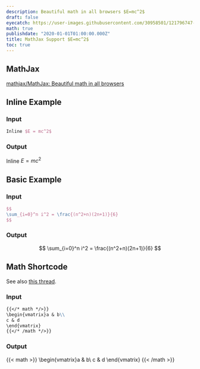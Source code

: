 ```yaml
---
description: Beautiful math in all browsers $E=mc^2$
draft: false
eyecatch: https://user-images.githubusercontent.com/30958501/121796747-647b7b80-cc56-11eb-8490-52d5899e561c.jpg
math: true
publishdate: "2020-01-01T01:00:00.000Z"
title: MathJax Support $E=mc^2$
toc: true
---
```




## MathJax

[mathjax/MathJax: Beautiful math in all browsers](https://github.com/mathjax/MathJax)



## Inline Example

### Input

```tex
Inline $E = mc^2$
```

### Output

Inline $E = mc^2$



## Basic Example

### Input

```tex
$$
\sum_{i=0}^n i^2 = \frac{(n^2+n)(2n+1)}{6}
$$
```

### Output

$$
\sum_{i=0}^n i^2 = \frac{(n^2+n)(2n+1)}{6}
$$



## Math Shortcode

See also [this thread](https://discourse.gohugo.io/t/use-goldmark-mathjax-extension/25721).

### Input

```md
{{</* math */>}}
\begin{vmatrix}a & b\\
c & d
\end{vmatrix}
{{</* /math */>}}
```

### Output

{{< math >}}
\begin{vmatrix}a & b\\
c & d
\end{vmatrix}
{{< /math >}}
